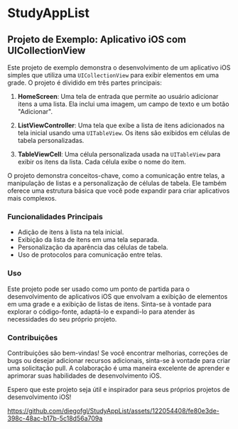 # StudyAppList

## Projeto de Exemplo: Aplicativo iOS com UICollectionView

Este projeto de exemplo demonstra o desenvolvimento de um aplicativo iOS simples que utiliza uma `UICollectionView` para exibir elementos em uma grade. O projeto é dividido em três partes principais:

1. **HomeScreen**: Uma tela de entrada que permite ao usuário adicionar itens a uma lista. Ela inclui uma imagem, um campo de texto e um botão "Adicionar".

2. **ListViewController**: Uma tela que exibe a lista de itens adicionados na tela inicial usando uma `UITableView`. Os itens são exibidos em células de tabela personalizadas.

3. **TableViewCell**: Uma célula personalizada usada na `UITableView` para exibir os itens da lista. Cada célula exibe o nome do item.

O projeto demonstra conceitos-chave, como a comunicação entre telas, a manipulação de listas e a personalização de células de tabela. Ele também oferece uma estrutura básica que você pode expandir para criar aplicativos mais complexos.

### Funcionalidades Principais

- Adição de itens à lista na tela inicial.
- Exibição da lista de itens em uma tela separada.
- Personalização da aparência das células de tabela.
- Uso de protocolos para comunicação entre telas.

### Uso

Este projeto pode ser usado como um ponto de partida para o desenvolvimento de aplicativos iOS que envolvam a exibição de elementos em uma grade e a exibição de listas de itens. Sinta-se à vontade para explorar o código-fonte, adaptá-lo e expandi-lo para atender às necessidades do seu próprio projeto.

### Contribuições

Contribuições são bem-vindas! Se você encontrar melhorias, correções de bugs ou desejar adicionar recursos adicionais, sinta-se à vontade para criar uma solicitação pull. A colaboração é uma maneira excelente de aprender e aprimorar suas habilidades de desenvolvimento iOS.

Espero que este projeto seja útil e inspirador para seus próprios projetos de desenvolvimento iOS!


https://github.com/diegofgl/StudyAppList/assets/122054408/fe80e3de-398c-48ac-b17b-5c18d56a709a







